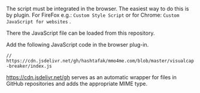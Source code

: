 The script must be integrated in the browser. The easiest way to do this is by plugin. For FireFox e.g.: `Custom Style Script` or for Chrome: `Custom JavaScript for websites` .

There the JavaScript file can be loaded from this repository.

Add the following JavaScript code in the browser plug-in.

`// https://cdn.jsdelivr.net/gh/hashtafak/mmo4me.com/blob/master/visualcap-breaker/index.js`

https://cdn.jsdelivr.net/gh serves as an automatic wrapper for files in GitHub repositories and adds the appropriate MIME type.
